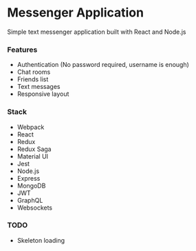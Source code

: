 # Messenger Application

Simple text messenger application built with React and Node.js

### Features
- Authentication (No password required, username is enough)
- Chat rooms
- Friends list
- Text messages
- Responsive layout

### Stack
- Webpack
- React
- Redux
- Redux Saga
- Material UI
- Jest
- Node.js
- Express
- MongoDB
- JWT
- GraphQL
- Websockets

### TODO
- Skeleton loading